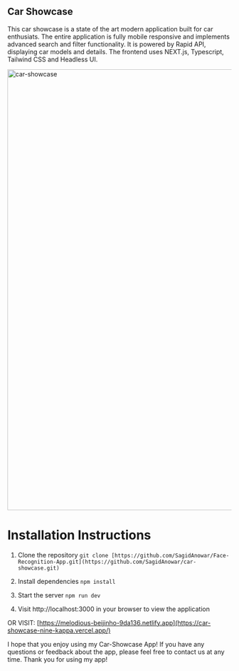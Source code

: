 ## Car Showcase

This car showcase is a state of the art modern application built for car enthusiats. 
The entire application is fully mobile responsive and implements advanced search and filter functionality. 
It is powered by Rapid API, displaying car models and details. 
The frontend uses NEXT.js, Typescript, Tailwind CSS and Headless UI.

<img width="988" alt="car-showcase" src="https://github.com/SagidAnowar/car-showcase/assets/121697604/90928bdd-034d-43f5-b64d-cdf403ba060e">


# Installation Instructions

 1. Clone the repository `git clone [https://github.com/SagidAnowar/Face-Recognition-App.git](https://github.com/SagidAnowar/car-showcase.git)`  

 2. Install dependencies `npm install`  

 3. Start the server `npm run dev`  

 4. Visit http://localhost:3000 in your browser to view the application

OR VISIT: [https://melodious-beijinho-9da136.netlify.app](https://car-showcase-nine-kappa.vercel.app/)

I hope that you enjoy using my Car-Showcase App! If you have any questions or feedback about the app, please feel free to contact us at any time. Thank you for using my app!
